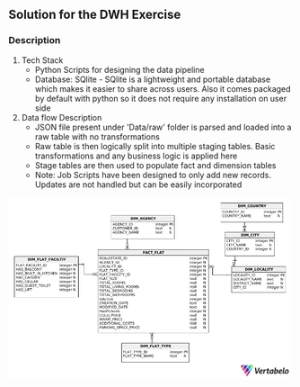## Solution for the DWH Exercise
### Description
1. Tech Stack
   * Python Scripts for designing the data pipeline
   * Database: SQlite - SQlite is a lightweight and portable database which makes it easier to share across users. Also it comes packaged by default with python so it does not require any installation on user side
2. Data flow Description
   * JSON file present under 'Data/raw' folder is parsed and loaded into a raw table with no transformations
   * Raw table is then logically split into multiple staging tables. Basic transformations and any business logic is applied here
   * Stage tables are then used to populate fact and dimension tables
   * Note: Job Scripts have been designed to only add new records. Updates are not handled but can be easily incorporated

![alt text](https://github.com/KaranPandit47/Spark_DWH_Soln/blob/master/DWH_Model.png)
